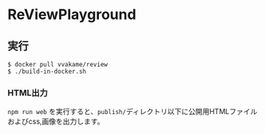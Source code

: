 # ReViewPlayground

## 実行
```
$ docker pull vvakame/review
$ ./build-in-docker.sh
```

### HTML出力

`npm run web` を実行すると、`publish/`ディレクトリ以下に公開用HTMLファイルおよびcss,画像を出力します。